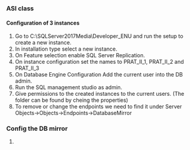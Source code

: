 ### ASI class 


#### Configuration of 3 instances
1. Go to C:\SQLServer2017Media\Developer_ENU and run the setup to create a new instance.
2. In installation type select a new instance.
3. On Feature selection  enable SQL Server Replication.
4. On instance configuration set the names to PRAT_II_1, PRAT_II_2 and PRAT_II_3
5. On Database Engine Configuration Add the current user into the DB admin.
6. Run the SQL management studio as admin.
7. Give permissions to the created instances to the current users. (The folder can be found by cheing the properties)
8. To remove or change the endpoints we need to find it under Server Objects->Objects->Endpoints->DatabaseMirror

### Config the DB mirror
1. 

